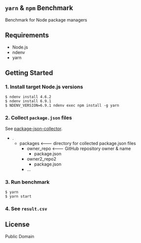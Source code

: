 `yarn` & `npm` Benchmark
------------------------

Benchmark for Node package managers

## Requirements

- Node.js
- ndenv
- yarn

## Getting Started

### 1. Install target Node.js versions

```
$ ndenv install 4.6.2
$ ndenv install 6.9.1
$ NDENV_VERSION=6.9.1 ndenv exec npm install -g yarn
```

### 2. Collect `package.json` files
See [package-json-collector](https://github.com/pine/package-json-collector).

- .
  - packages <--- directory for collected package.json files
    - owner\_repo <--- GitHub repository owner & name
      - package.json
    - owner2\_repo2
      - package.json
    - ...

### 3. Run benchmark

```
$ yarn
$ yarn start
```

### 4. See `result.csv`

## License
Public Domain
